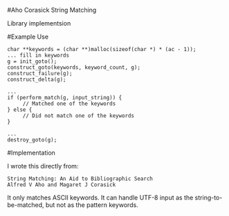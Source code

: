 #Aho Corasick String Matching

Library implementsion

#Example Use

    char **keywords = (char **)malloc(sizeof(char *) * (ac - 1));
    ... fill in keywords
    g = init_goto();
    construct_goto(keywords, keyword_count, g);
	construct_failure(g);
    construct_delta(g);

    ...
    if (perform_match(g, input_string)) {
         // Matched one of the keywords   
    } else {
         // Did not match one of the keywords   
    }
    
    ...
    destroy_goto(g);

#Implementation

I wrote this directly from:

    String Matching: An Aid to Bibliographic Search 
    Alfred V Aho and Magaret J Corasick

It only matches ASCII keywords. It can handle UTF-8 input as
the string-to-be-matched, but not as the pattern keywords.
